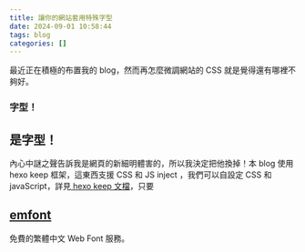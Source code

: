 ```yaml
---
title: 讓你的網站套用特殊字型
date: 2024-09-01 10:58:44
tags: blog
categories: []
---
```


最近正在積極的布置我的 blog，然而再怎麼微調網站的 CSS 就是覺得還有哪裡不夠好。

### 字型！


## 是字型！
內心中謎之聲告訴我是網頁的新細明體害的，所以我決定把他換掉！本 blog 使用 hexo keep 框架，這東西支援 CSS 和 JS inject ，我們可以自設定 CSS 和 javaScript，詳見[ hexo keep 文檔](https://keep-docs.xpoet.cn/basis/configuration-guide/inject.html)，只要

## [emfont](https://github.com/emfont/emfont)
免費的繁體中文 Web Font 服務。